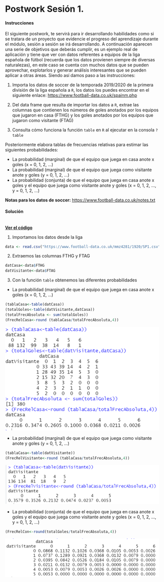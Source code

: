 # Postwork Sesión 1.

#### Instrucciones

El siguiente postwork, te servirá para ir desarrollando habilidades como si se tratara de un proyecto que evidencie el progreso del aprendizaje durante el módulo, sesión a sesión se irá desarrollando. A continuación aparecen una serie de objetivos que deberás cumplir, es un ejemplo real de aplicación y tiene que ver con datos referentes a equipos de la liga española de fútbol (recuerda que los datos provienen siempre de diversas naturalezas), en este caso se cuenta con muchos datos que se pueden aprovechar, explotarlos y generar análisis interesantes que se pueden aplicar a otras áreas. Siendo así damos paso a las instrucciones: 

1. Importa los datos de soccer de la temporada 2019/2020 de la primera división de la liga española a `R`, los datos los puedes encontrar en el siguiente enlace: https://www.football-data.co.uk/spainm.php

2. Del data frame que resulta de importar los datos a `R`, extrae las columnas que contienen los números de goles anotados por los equipos que jugaron en casa (FTHG) y los goles anotados por los equipos que jugaron como visitante (FTAG)

3. Consulta cómo funciona la función `table` en `R` al ejecutar en la consola `?table`
 
Posteriormente elabora tablas de frecuencias relativas para estimar las siguientes probabilidades:

- La probabilidad (marginal) de que el equipo que juega en casa anote x goles (x = 0, 1, 2, ...)
- La probabilidad (marginal) de que el equipo que juega como visitante anote y goles (y = 0, 1, 2, ...)
- La probabilidad (conjunta) de que el equipo que juega en casa anote x goles y el equipo que juega como visitante anote y goles (x = 0, 1, 2, ..., y = 0, 1, 2, ...)

__Notas para los datos de soccer:__ https://www.football-data.co.uk/notes.txt

#### Solución
<br />
    <a href="Postwork01.R"><strong>Ver el código</strong></a>
    <br/>

1. Importamos los datos desde la liga
```r
data <- read.csv("https://www.football-data.co.uk/mmz4281/1920/SP1.csv")

```
2. Extraemos las columnas FTHG y FTAG
```r
datCasa<-data$FTHG
datVisitante<-data$FTAG
```
3. Con la función `table` obtenemos las diferentes probabilidades

- La probabilidad (marginal) de que el equipo que juega en casa anote x goles (x = 0, 1, 2, ...) 
```r
(tablaCasa<-table(datCasa))
(totalGoles<-table(datVisitante,datCasa))
(totalFrecAbsoluta <- sum(totalGoles))
(FrecRelCasa<-round (tablaCasa/totalFrecAbsoluta,4))
```
<p align="center">
        <img src="https://github.com/arrazolahn/Eq16-Programacion-R-Santander-Bedu/blob/main/Postwork01/imagenes/img1.PNG">
</p>

- La probabilidad (marginal) de que el equipo que juega como visitante anote y goles (y = 0, 1, 2, ...)
```r
(tablaCasa<-table(datVisitante))
(FrecRelVisitante<-round (tablaCasa/totalFrecAbsoluta,4))
```
<p align="center">
  <img src="https://github.com/arrazolahn/Eq16-Programacion-R-Santander-Bedu/blob/main/Postwork01/imagenes/img2.PNG" alt="Tabla Frecuencia de locales">
</p>

- La probabilidad (conjunta) de que el equipo que juega en casa anote x goles y el equipo que juega como visitante anote y goles (x = 0, 1, 2, ..., y = 0, 1, 2, ...)

```r
(FrecRelCon<-round(totalGoles/totalFrecAbsoluta,4))
```
<p align="center">
    <img src="https://github.com/arrazolahn/Eq16-Programacion-R-Santander-Bedu/blob/main/Postwork01/imagenes/img3.PNG">
</p>
